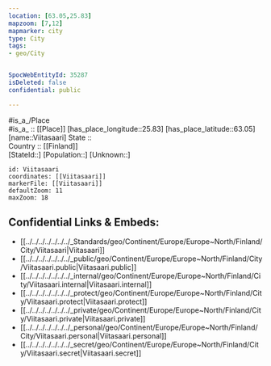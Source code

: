 ```yaml
---
location: [63.05,25.83] 
mapzoom: [7,12] 
mapmarker: city 
type: City
tags:
- geo/City


SpocWebEntityId: 35287
isDeleted: false
confidential: public

---
```

#is_a_/Place  
#is_a_ :: [[Place]] 
[has_place_longitude::25.83] 
[has_place_latitude::63.05] 
[name::Viitasaari] 
State ::  
Country :: [[Finland]]  
[StateId::] 
[Population::] 
[Unknown::] 


```leaflet
id: Viitasaari
coordinates: [[Viitasaari]] 
markerFile: [[Viitasaari]] 
defaultZoom: 11 
maxZoom: 18
```


## Confidential Links & Embeds: 
- [[../../../../../../../_Standards/geo/Continent/Europe/Europe~North/Finland/City/Viitasaari|Viitasaari]] 
- [[../../../../../../../_public/geo/Continent/Europe/Europe~North/Finland/City/Viitasaari.public|Viitasaari.public]] 
- [[../../../../../../../_internal/geo/Continent/Europe/Europe~North/Finland/City/Viitasaari.internal|Viitasaari.internal]] 
- [[../../../../../../../_protect/geo/Continent/Europe/Europe~North/Finland/City/Viitasaari.protect|Viitasaari.protect]] 
- [[../../../../../../../_private/geo/Continent/Europe/Europe~North/Finland/City/Viitasaari.private|Viitasaari.private]] 
- [[../../../../../../../_personal/geo/Continent/Europe/Europe~North/Finland/City/Viitasaari.personal|Viitasaari.personal]] 
- [[../../../../../../../_secret/geo/Continent/Europe/Europe~North/Finland/City/Viitasaari.secret|Viitasaari.secret]] 
